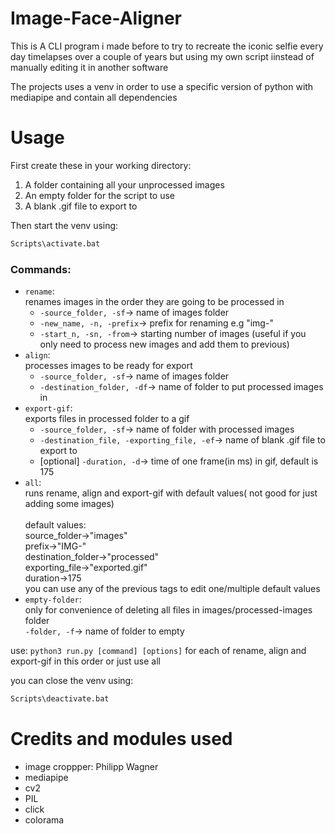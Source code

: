 # Image-Face-Aligner
This is A CLI program i made before to try to recreate the iconic selfie every day timelapses over a couple of years but using my own script iinstead of manually editing it in another software

The projects uses a venv in order to use a specific version of python with mediapipe and contain all dependencies

# Usage
First create these in your working directory:
1. A folder containing all your unprocessed images
1. An empty folder for the script to use
1. A blank .gif file to export to

Then start the venv using:
```bash
Scripts\activate.bat
```
### Commands:
- `rename`:
    <br> renames images in the order they are going to be processed in
    - `-source_folder, -sf`-> name of images folder
    - `-new_name, -n, -prefix`-> prefix for renaming e.g "img-"
    - `-start_n, -sn, -from`-> starting number of images (useful if you only need to process new images and add them to previous)
- `align`: 
    <br> processes images to be ready for export
    - `-source_folder, -sf`-> name of images folder
    - `-destination_folder, -df`-> name of folder to put processed images in
- `export-gif`:
    <br> exports files in processed folder to a gif
    - `-source_folder, -sf`-> name of folder with processed images
    - `-destination_file, -exporting_file, -ef`-> name of blank .gif file to export to
    - [optional] `-duration, -d`-> time of one frame(in ms) in gif, default is 175
- `all`:
    <br> runs rename, align and export-gif with default values( not good for just adding some images)
    <br><br>default values:
    <br>source_folder->"images"
    <br>prefix->"IMG-"
    <br>destination_folder->"processed"
    <br>exporting_file->"exported.gif"
    <br>duration->175
    <br>you can use any of the previous tags to edit one/multiple default values
- `empty-folder`:
    <br> only for convenience of deleting all files in images/processed-images folder
    <br>`-folder, -f`-> name of folder to empty

use: ```python3 run.py [command] [options]```
for each of rename, align and export-gif in this order or just use all

you can close the venv using:
```bash
Scripts\deactivate.bat
```

# Credits and modules used
- image croppper: Philipp Wagner
- mediapipe
- cv2
- PIL
- click
- colorama